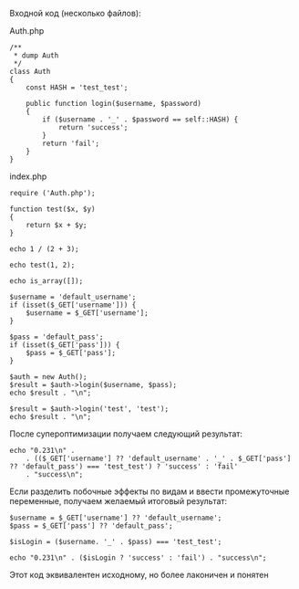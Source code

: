 Входной код (несколько файлов):

Auth.php

    /**
     * dump Auth
     */
    class Auth
    {
        const HASH = 'test_test';
    
        public function login($username, $password)
        {
            if ($username . '_' . $password == self::HASH) {
                return 'success';
            }
            return 'fail';
        }
    }

index.php

    require ('Auth.php');
    
    function test($x, $y)
    {
        return $x + $y;
    }
    
    echo 1 / (2 + 3);
    
    echo test(1, 2);
    
    echo is_array([]);
    
    $username = 'default_username';
    if (isset($_GET['username'])) {
        $username = $_GET['username'];
    }
    
    $pass = 'default_pass';
    if (isset($_GET['pass'])) {
        $pass = $_GET['pass'];
    }
    
    $auth = new Auth();
    $result = $auth->login($username, $pass);
    echo $result . "\n";
    
    $result = $auth->login('test', 'test');
    echo $result . "\n";

После супероптимизации получаем следующий результат:

    echo "0.231\n" .
        . (($_GET['username'] ?? 'default_username' . '_' . $_GET['pass'] ?? 'default_pass') === 'test_test') ? 'success' : 'fail'
        . "success\n";

Если разделить побочные эффекты по видам и ввести промежуточные переменные,
получаем желаемый итоговый результат:

    $username = $_GET['username'] ?? 'default_username';
    $pass = $_GET['pass'] ?? 'default_pass';
    
    $isLogin = ($username. '_' . $pass) === 'test_test';
    
    echo "0.231\n" . ($isLogin ? 'success' : 'fail') . "success\n";
    
Этот код эквивалентен исходному, но более лаконичен и понятен
